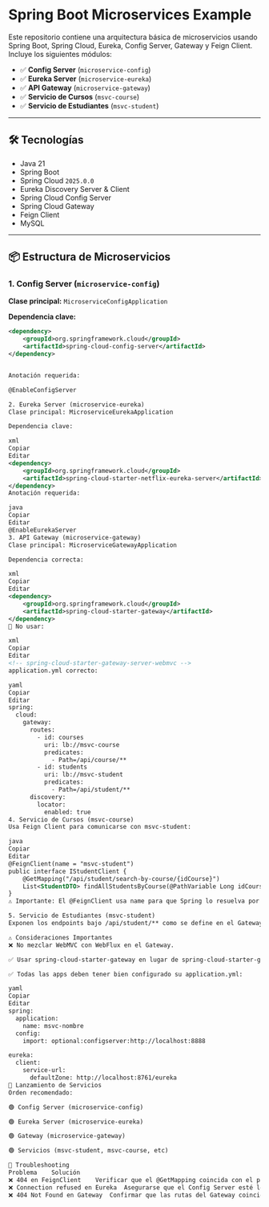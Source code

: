 # Spring Boot Microservices Example

Este repositorio contiene una arquitectura básica de microservicios usando Spring Boot, Spring Cloud, Eureka, Config Server, Gateway y Feign Client. Incluye los siguientes módulos:

- ✅ **Config Server** (`microservice-config`)
- ✅ **Eureka Server** (`microservice-eureka`)
- ✅ **API Gateway** (`microservice-gateway`)
- ✅ **Servicio de Cursos** (`msvc-course`)
- ✅ **Servicio de Estudiantes** (`msvc-student`)

---

## 🛠️ Tecnologías

- Java 21  
- Spring Boot  
- Spring Cloud `2025.0.0`  
- Eureka Discovery Server & Client  
- Spring Cloud Config Server  
- Spring Cloud Gateway  
- Feign Client  
- MySQL  

---

## 📦 Estructura de Microservicios

### 1. Config Server (`microservice-config`)
**Clase principal:** `MicroserviceConfigApplication`

**Dependencia clave:**
```xml
<dependency>
    <groupId>org.springframework.cloud</groupId>
    <artifactId>spring-cloud-config-server</artifactId>
</dependency>


Anotación requerida:

@EnableConfigServer

2. Eureka Server (microservice-eureka)
Clase principal: MicroserviceEurekaApplication

Dependencia clave:

xml
Copiar
Editar
<dependency>
    <groupId>org.springframework.cloud</groupId>
    <artifactId>spring-cloud-starter-netflix-eureka-server</artifactId>
</dependency>
Anotación requerida:

java
Copiar
Editar
@EnableEurekaServer
3. API Gateway (microservice-gateway)
Clase principal: MicroserviceGatewayApplication

Dependencia correcta:

xml
Copiar
Editar
<dependency>
    <groupId>org.springframework.cloud</groupId>
    <artifactId>spring-cloud-starter-gateway</artifactId>
</dependency>
🚫 No usar:

xml
Copiar
Editar
<!-- spring-cloud-starter-gateway-server-webmvc -->
application.yml correcto:

yaml
Copiar
Editar
spring:
  cloud:
    gateway:
      routes:
        - id: courses
          uri: lb://msvc-course
          predicates:
            - Path=/api/course/**
        - id: students
          uri: lb://msvc-student
          predicates:
            - Path=/api/student/**
      discovery:
        locator:
          enabled: true
4. Servicio de Cursos (msvc-course)
Usa Feign Client para comunicarse con msvc-student:

java
Copiar
Editar
@FeignClient(name = "msvc-student")
public interface IStudentClient {
    @GetMapping("/api/student/search-by-course/{idCourse}")
    List<StudentDTO> findAllStudentsByCourse(@PathVariable Long idCourse);
}
⚠️ Importante: El @FeignClient usa name para que Spring lo resuelva por Eureka. No usar url si estás trabajando con descubrimiento de servicios.

5. Servicio de Estudiantes (msvc-student)
Exponen los endpoints bajo /api/student/** como se define en el Gateway.

⚠️ Consideraciones Importantes
❌ No mezclar WebMVC con WebFlux en el Gateway.

✅ Usar spring-cloud-starter-gateway en lugar de spring-cloud-starter-gateway-server-webmvc.

✅ Todas las apps deben tener bien configurado su application.yml:

yaml
Copiar
Editar
spring:
  application:
    name: msvc-nombre
  config:
    import: optional:configserver:http://localhost:8888

eureka:
  client:
    service-url:
      defaultZone: http://localhost:8761/eureka
🚀 Lanzamiento de Servicios
Orden recomendado:

🟢 Config Server (microservice-config)

🟢 Eureka Server (microservice-eureka)

🟢 Gateway (microservice-gateway)

🟢 Servicios (msvc-student, msvc-course, etc)

🧩 Troubleshooting
Problema	Solución
❌ 404 en FeignClient	Verificar que el @GetMapping coincida con el path completo del endpoint.
❌ Connection refused en Eureka	Asegurarse que el Config Server esté levantado si se usa config.import.
❌ 404 Not Found en Gateway	Confirmar que las rutas del Gateway coincidan con los paths reales de los servicios.

